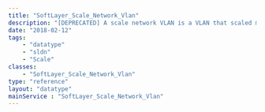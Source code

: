 ```yaml
---
title: "SoftLayer_Scale_Network_Vlan"
description: "[DEPRECATED] A scale network VLAN is a VLAN that scaled members will be placed on. "
date: "2018-02-12"
tags:
    - "datatype"
    - "sldn"
    - "Scale"
classes:
    - "SoftLayer_Scale_Network_Vlan"
type: "reference"
layout: "datatype"
mainService : "SoftLayer_Scale_Network_Vlan"
---
```

